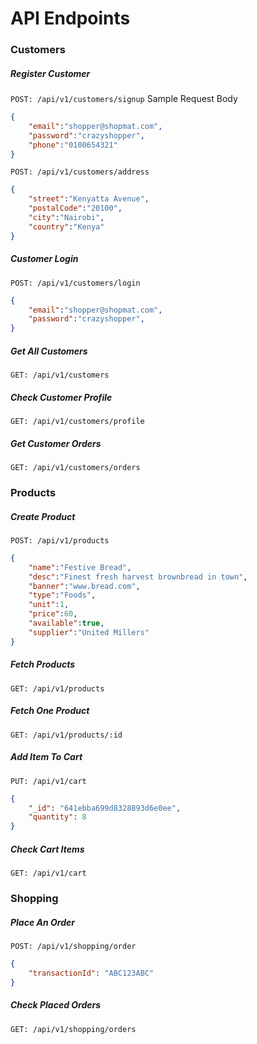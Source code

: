 # API Endpoints
### Customers
##### Register Customer
`POST: /api/v1/customers/signup`
Sample Request Body
```json
{
    "email":"shopper@shopmat.com", 
    "password":"crazyshopper", 
    "phone":"0100654321"
}
```
`POST: /api/v1/customers/address`
```json
{
    "street":"Kenyatta Avenue", 
    "postalCode":"20100", 
    "city":"Nairobi", 
    "country":"Kenya"
}
```
##### Customer Login
`POST: /api/v1/customers/login`
```json
{
    "email":"shopper@shopmat.com", 
    "password":"crazyshopper", 
}
```
##### Get All Customers
`GET: /api/v1/customers`

##### Check Customer Profile
`GET: /api/v1/customers/profile`
##### Get Customer Orders
`GET: /api/v1/customers/orders`

### Products
##### Create Product
`POST: /api/v1/products`
```json
{
    "name":"Festive Bread", 
    "desc":"Finest fresh harvest brownbread in town", 
    "banner":"www.bread.com",
    "type":"Foods",
    "unit":1,
    "price":60,
    "available":true,
    "supplier":"United Millers"
}
```
##### Fetch Products
`GET: /api/v1/products`
##### Fetch One Product
`GET: /api/v1/products/:id`
##### Add Item To Cart
`PUT: /api/v1/cart`
```json
{
    "_id": "641ebba699d8328893d6e0ee", 
    "quantity": 8
}
```
##### Check Cart Items
`GET: /api/v1/cart`

### Shopping
##### Place An Order
`POST: /api/v1/shopping/order`
```json
{
    "transactionId": "ABC123ABC"
}
```
##### Check Placed Orders
`GET: /api/v1/shopping/orders`
